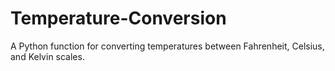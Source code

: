 # Temperature-Conversion
A Python function for converting temperatures between Fahrenheit, Celsius, and Kelvin scales.
